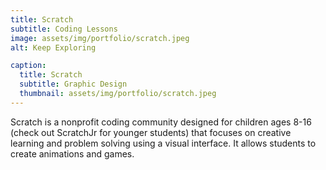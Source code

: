 ```yaml
---
title: Scratch
subtitle: Coding Lessons
image: assets/img/portfolio/scratch.jpeg
alt: Keep Exploring

caption:
  title: Scratch
  subtitle: Graphic Design
  thumbnail: assets/img/portfolio/scratch.jpeg
---
```

Scratch is a nonprofit coding community designed for children ages 8-16 (check out ScratchJr for younger students) that focuses on creative learning and problem solving using a visual interface. It allows students to create animations and games.



